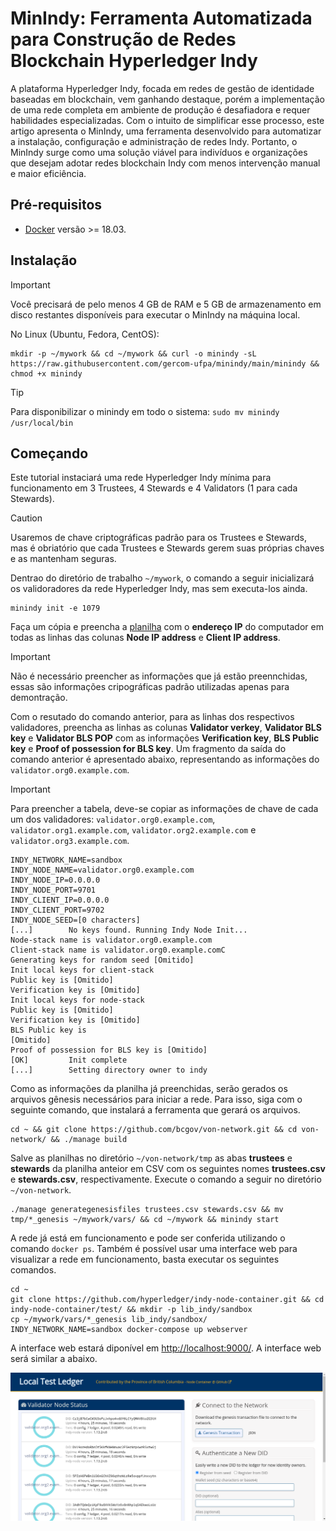 # MinIndy: Ferramenta Automatizada para Construção de Redes Blockchain Hyperledger Indy

A plataforma Hyperledger Indy, focada em redes de gestão de identidade baseadas em blockchain, vem ganhando destaque, porém a implementação de uma rede completa em ambiente de produção é desafiadora e requer habilidades especializadas. Com o intuito de simplificar esse processo, este artigo apresenta o MinIndy, uma ferramenta desenvolvido para automatizar a instalação, configuração e administração de redes Indy. Portanto, o MinIndy surge como uma solução viável para indivíduos e organizações que desejam adotar redes blockchain Indy com menos intervenção manual e maior eficiência.

## Pré-requisitos

* [Docker](https://www.docker.com/) versão >= 18.03.

## Instalação

> [!IMPORTANT]
> Você precisará de pelo menos 4 GB de RAM e 5 GB de armazenamento em disco restantes disponíveis para executar o MinIndy na máquina local.

No Linux (Ubuntu, Fedora, CentOS): 
```
mkdir -p ~/mywork && cd ~/mywork && curl -o minindy -sL https://raw.githubusercontent.com/gercom-ufpa/minindy/main/minindy && chmod +x minindy
```

> [!TIP]
> Para disponibilizar o minindy em todo o sistema: `sudo mv minindy /usr/local/bin`

## Começando

Este tutorial instaciará uma rede Hyperledger Indy mínima para funcionamento em 3 Trustees, 4 Stewards e 4 Validators (1 para cada Stewards). 

> [!CAUTION]
> Usaremos de chave criptográficas padrão para os Trustees e Stewards, mas é obriatório que cada Trustees e Stewards gerem suas próprias chaves e as mantenham seguras.

Dentrao do diretório de trabalho `~/mywork`, o comando a seguir inicializará os validoradores da rede Hyperledger Indy, mas sem executa-los ainda.

```
minindy init -e 1079
```

Faça um cópia e preencha a [planilha](https://docs.google.com/spreadsheets/d/1K7y4GAIWTqpMy-4VnXnpwfwruPuI0d5gh_fiBZj__tE/edit?usp=sharing) com o **endereço IP** do computador em todas as linhas das colunas **Node IP address** e **Client IP address**.

> [!IMPORTANT]
> Não é necessário preencher as informações que já estão preennchidas, essas são informações cripográficas padrão utilizadas apenas para demontração.

Com o resutado do comando anterior, para as linhas dos respectivos validadores, preencha as linhas as colunas **Validator verkey**, **Validator BLS key** e **Validator BLS POP** com as informações **Verification key**, **BLS Public key** e **Proof of possession for BLS key**. Um fragmento da saída do comando anterior é apresentado abaixo, representando as informações do `validator.org0.example.com`. 

> [!IMPORTANT]
> Para preencher a tabela, deve-se copiar as informações de chave de cada um dos validadores: `validator.org0.example.com`, `validator.org1.example.com`, `validator.org2.example.com` e `validator.org3.example.com`.

```
INDY_NETWORK_NAME=sandbox
INDY_NODE_NAME=validator.org0.example.com
INDY_NODE_IP=0.0.0.0
INDY_NODE_PORT=9701
INDY_CLIENT_IP=0.0.0.0
INDY_CLIENT_PORT=9702
INDY_NODE_SEED=[0 characters]
[...]        No keys found. Running Indy Node Init...
Node-stack name is validator.org0.example.com
Client-stack name is validator.org0.example.comC
Generating keys for random seed [Omitido]
Init local keys for client-stack
Public key is [Omitido]
Verification key is [Omitido]
Init local keys for node-stack
Public key is [Omitido]
Verification key is [Omitido]
BLS Public key is
[Omitido]
Proof of possession for BLS key is [Omitido]
[OK]         Init complete
[...]        Setting directory owner to indy
```

Como as informações da planilha já preenchidas, serão gerados os arquivos gênesis necessários para iniciar a rede. Para isso, siga com o seguinte comando, que instalará a ferramenta que gerará os arquivos.

```
cd ~ && git clone https://github.com/bcgov/von-network.git && cd von-network/ && ./manage build
```

Salve as planilhas no diretório `~/von-network/tmp` as abas **trustees** e **stewards** da planilha anteior em CSV com os seguintes nomes **trustees.csv** e **stewards.csv**, respectivamente. Execute o comando a seguir no diretório `~/von-network`.

```
./manage generategenesisfiles trustees.csv stewards.csv && mv tmp/*_genesis ~/mywork/vars/ && cd ~/mywork && minindy start
```

A rede já está em funcionamento e pode ser conferida utilizando o comando `docker ps`. Também é possível usar uma interface web para visualizar a rede em funcionamento, basta executar os seguintes comandos.

```
cd ~
git clone https://github.com/hyperledger/indy-node-container.git && cd indy-node-container/test/ && mkdir -p lib_indy/sandbox
cp ~/mywork/vars/*_genesis lib_indy/sandbox/
INDY_NETWORK_NAME=sandbox docker-compose up webserver
```

A interface web estará diponível em [http://localhost:9000/](http://localhost:9000/). A interface web será similar a abaixo.

![MinIndy - Interface Web](./docs/images/minindy-web-interface.png "Interface web do MinIndy")
